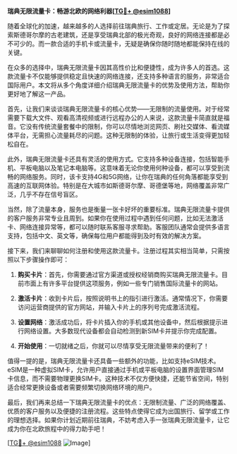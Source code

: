 **瑞典无限流量卡：畅游北欧的网络利器[[TG💪+ @esim1088](https://t.me/s/esim1088)]**

随着全球化的加速，越来越多的人选择前往瑞典旅行、工作或定居。无论是为了探索斯德哥尔摩的古老建筑，还是享受瑞典北部的极光奇观，良好的网络连接都是必不可少的。而一款合适的手机卡或流量卡，无疑是确保你随时随地都能保持在线的关键。

在众多的选择中，瑞典无限流量卡因其高性价比和便捷性，成为许多人的首选。这款流量卡不仅能够提供稳定且快速的网络连接，还支持多种语言的服务，非常适合国际用户。本文将从多个角度详细介绍瑞典无限流量卡的优势及使用方法，帮助你更好地了解这一产品。

首先，让我们来谈谈瑞典无限流量卡的核心优势——无限制的流量使用。对于经常需要下载大文件、观看高清视频或进行远程办公的人来说，这款流量卡简直就是福音。它没有传统流量套餐中的限制，你可以尽情地浏览网页、刷社交媒体、看流媒体平台，无需担心流量耗尽的问题。这种无限制的体验，让旅行或生活变得更加轻松自在。

此外，瑞典无限流量卡还具有灵活的使用方式。它支持多种设备连接，包括智能手机、平板电脑以及笔记本电脑等。这意味着无论你使用何种设备，都可以享受到流畅的网络服务。同时，该卡支持4G和5G网络，让你在瑞典的任何角落都能享受到高速的互联网体验。特别是在大城市如斯德哥尔摩、哥德堡等地，网络覆盖非常广泛，几乎不存在信号盲区。

当然，除了流量本身，服务也是衡量一张卡好坏的重要标准。瑞典无限流量卡提供的客户服务非常专业且周到。如果你在使用过程中遇到任何问题，比如无法激活卡、网络连接异常等，都可以随时联系客服寻求帮助。客服团队通常会提供多语言支持，包括中文、英文等，确保每位用户都能得到及时有效的解决方案。

接下来，我们来聊聊如何注册和使用这款流量卡。注册过程其实相当简单，只需按照以下步骤操作即可：

1. **购买卡片**：首先，你需要通过官方渠道或授权经销商购买瑞典无限流量卡。目前市面上有许多平台提供这项服务，例如一些专门销售国际流量卡的网站。
   
2. **激活卡片**：收到卡片后，按照说明书上的指引进行激活。通常情况下，你需要访问运营商提供的官方网站，并输入卡片上的序列号完成激活流程。

3. **设置网络**：激活成功后，将卡片插入你的手机或其他设备中，然后根据提示进行网络设置。大多数现代设备都会自动检测到新SIM卡并提示你完成配置。

4. **开始使用**：一切就绪之后，你就可以尽情享受无限流量带来的便利了！

值得一提的是，瑞典无限流量卡还具备一些额外的功能，比如支持eSIM技术。eSIM是一种虚拟SIM卡，允许用户直接通过手机或平板电脑的设置界面管理SIM卡信息，而不需要物理更换SIM卡。这种技术不仅方便快捷，还能节省空间，特别适合经常更换设备或者需要频繁切换网络环境的用户。

最后，我们再来总结一下瑞典无限流量卡的优点：无限制流量、广泛的网络覆盖、优质的客户服务以及便捷的注册流程。这些特点使得它成为出国旅行、留学或工作的理想选择。如果你计划近期前往瑞典，不妨考虑入手一张瑞典无限流量卡，让它成为你在北欧旅程中的得力助手吧！

[[TG💪+ @esim1088](https://t.me/s/esim1088) ![Image](https://i.postimg.cc/4NQfJmqS/Snipaste-2025-05-13-00-14-12.png)]